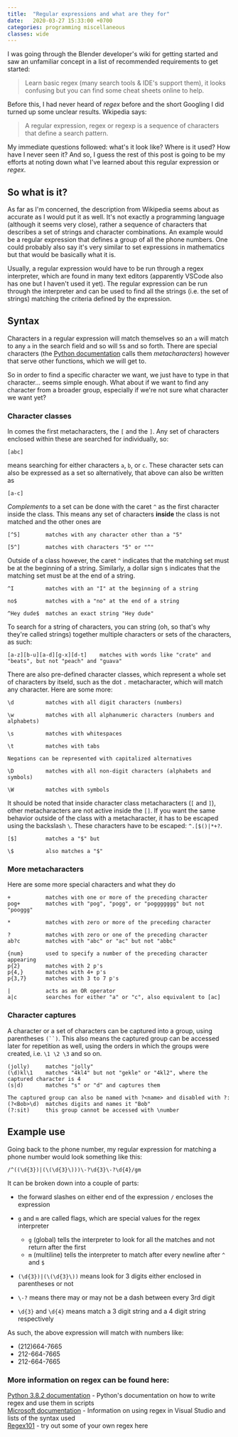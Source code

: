 ```yaml
---
title:  "Regular expressions and what are they for"
date:   2020-03-27 15:33:00 +0700
categories: programming miscellaneous
classes: wide
---
```

I was going through the Blender developer's wiki for getting started and saw an unfamiliar concept in a list of recommended requirements to get started:

> Learn basic regex (many search tools & IDE's support them), it looks confusing but you can find some cheat sheets online to help.

Before this, I had never heard of _regex_ before and the short Googling I did turned up some unclear results. Wkipedia says:

> A regular expression, regex or regexp is a sequence of characters that define a search pattern.

My immediate questions followed: what's it look like? Where is it used? How have I never seen it? And so, I guess the rest of this post is going to be my efforts at noting down what I've learned about this regular expression or _regex_.

## So what is it?

As far as I'm concerned, the description from Wikipedia seems about as accurate as I would put it as well. It's not exactly a programming language (although it seems very close), rather a sequence of characters that describes a set of strings and character combinations.  An example would be a regular expression that defines a group of all the phone numbers. One could probably also say it's very similar to set expressions in mathematics but that would be basically what it is.

Usually, a regular expression would have to be run through a regex interpreter, which are found in many text editors (apparently VSCode also has one but I haven't used it yet). The regular expression can be run through the interpreter and can be used to find all the strings (i.e. the set of strings) matching the criteria defined by the expression.

## Syntax

Characters in a regular expression will match themselves so an `a` will match to any `a` in the search field and so will `5`s and so forth. There are special characters (the [Python documentation](https://docs.python.org/3/howto/regex.html) calls them _metacharacters_) however that serve other functions, which we will get to.

So in order to find a specific character we want, we just have to type in that character... seems simple enough. What about if we want to find any character from a broader group, especially if we're not sure what character we want yet?

### Character classes

In comes the first metacharacters, the `[` and the `]`. Any set of characters enclosed within these are searched for individually, so:

```
[abc]
```

means searching for either characters `a`, `b`, or `c`. These character sets can also be expressed as a set so alternatively, that above can also be written as

```
[a-c]
```

_Complements_ to a set can be done with the caret `^` as the first character inside the class. This means any set of characters __inside__ the class is not matched and the other ones are

```
[^5]        matches with any character other than a "5"

[5^]        matches with characters "5" or "^"
```

Outside of a class however, the caret `^` indicates that the matching set must be at the beginning of a string. Similarly, a dollar sign `$` indicates that the matching set must be at the end of a string.

```
^I          matches with an "I" at the beginning of a string

no$         matches with a "no" at the end of a string

^Hey dude$  matches an exact string "Hey dude"
```

To search for a string of characters, you can string (oh, so that's why they're called strings) together multiple characters or sets of the characters, as such:

```
[a-z][b-u][a-d][g-x][d-t]    matches with words like "crate" and "beats", but not "peach" and "guava"
```

There are also pre-defined character classes, which represent a whole set of characters by itseld, such as the dot `.` metacharacter, which will match any character. Here are some more:

```
\d          matches with all digit characters (numbers)

\w          matches with all alphanumeric characters (numbers and alphabets)

\s          matches with whitespaces

\t          matches with tabs

Negations can be represented with capitalized alternatives

\D          matches with all non-digit characters (alphabets and symbols)

\W          matches with symbols
```

It should be noted that inside character class metacharacters (`[` and `]`), other metacharacters are not active inside the `[]`. If you want the same behavior outside of the class with a metacharacter, it has to be escaped using the backslash `\`. These characters have to be escaped: `^.[$()|*+?`.

```
[$]         matches a "$" but

\$          also matches a "$"
```

### More metacharacters

Here are some more special characters and what they do

```
+           matches with one or more of the preceding character
pog+        matches with "pog", "pogg", or "poggggggg" but not "pooggg"

*           matches with zero or more of the preceding character

?           matches with zero or one of the preceding character
ab?c        matches with "abc" or "ac" but not "abbc"

{num}       used to specify a number of the preceding character appearing
p{2}        matches with 2 p's
p{4,}       matches with 4+ p's
p{3,7}      matches with 3 to 7 p's

|           acts as an OR operator
a|c         searches for either "a" or "c", also equivalent to [ac]
```

### Character captures

A character or a set of characters can be captured into a group, using parentheses `(``)`. This also means the captured group can be accessed later for repetition as well, using the orders in which the groups were created, i.e. `\1 \2 \3` and so on.

```
(jolly)     matches "jolly"
(\d)kl\1    matches "4kl4" but not "gekle" or "4kl2", where the captured character is 4
(s|d)       matches "s" or "d" and captures them

The captured group can also be named with ?<name> and disabled with ?:
(?<Bob>\d)  matches digits and names it "Bob"
(?:sit)     this group cannot be accessed with \number
```

## Example use

Going back to the phone number, my regular expression for matching a phone number would look something like this:

```
/^((\d{3})|(\(\d{3}\)))\-?\d{3}\-?\d{4}/gm
```

It can be broken down into a couple of parts:

* the forward slashes on either end of the expression `/` encloses the expression
* `g` and `m` are called flags, which are special values for the regex interpreter

    * `g` (global) tells the interpreter to look for all the matches and not return after the first
    * `m` (multiline) tells the interpreter to match after every newline after `^` and `$`

* `(\d{3})|(\(\d{3}\))` means look for 3 digits either enclosed in parentheses or not
* `\-?` means there may or may not be a dash between every 3rd digit
* `\d{3}` and `\d{4}` means match a 3 digit string and a 4 digit string respectively

As such, the above expression will match with numbers like:

* (212)664-7665
* 212-664-7665
* 212-664-7665

### More information on regex can be found here:

[Python 3.8.2 documentation](https://docs.python.org/3/howto/regex.html) - Python's documentation on how to write regex and use them in scripts  
[Microsoft documentation](https://docs.microsoft.com/en-us/visualstudio/ide/using-regular-expressions-in-visual-studio?view=vs-2019) - Information on using regex in Visual Studio and lists of the syntax used  
[Regex101](https://regex101.com/) - try out some of your own regex here  
